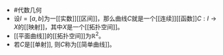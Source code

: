- #代数几何
- 设$I=[a, b]$为一[[实数]][[区间]]，那么曲线$C$就是一个[[连续]][[函数]]$C: I\to X$的[[映射]]，其中$X$是一个[[拓扑空间]]。
- [[平面曲线]]的[[拓扑空间]]为$\mathbb{R}^2$。
- 若$C$是[[单射]], 则$C$称为[[简单曲线]]。